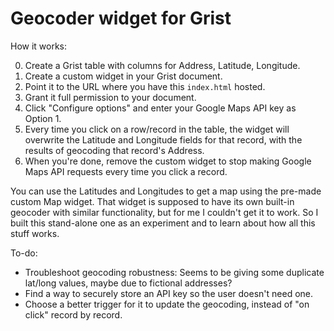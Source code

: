 # Geocoder widget for Grist

How it works:

0. Create a Grist table with columns for Address, Latitude, Longitude.
1. Create a custom widget in your Grist document.
2. Point it to the URL where you have this `index.html` hosted.
3. Grant it full permission to your document.
4. Click "Configure options" and enter your Google Maps API key as Option 1.
5. Every time you click on a row/record in the table, the widget will overwrite the Latitude and Longitude fields for that record, with the results of geocoding that record's Address.
6. When you're done, remove the custom widget to stop making Google Maps API requests every time you click a record.

You can use the Latitudes and Longitudes to get a map using the pre-made custom Map widget.  That widget is supposed to have its own built-in geocoder with similar functionality, but for me I couldn't get it to work.  So I built this stand-alone one as an experiment and to learn about how all this stuff works.

To-do:

- Troubleshoot geocoding robustness: Seems to be giving some duplicate lat/long values, maybe due to fictional addresses?
- Find a way to securely store an API key so the user doesn't need one.
- Choose a better trigger for it to update the geocoding, instead of "on click" record by record.
